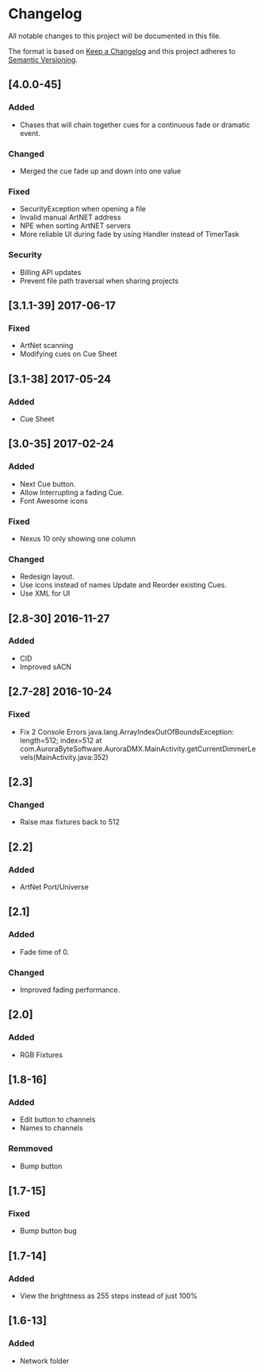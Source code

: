 # Changelog
All notable changes to this project will be documented in this file.

The format is based on [Keep a Changelog](http://keepachangelog.com/en/1.0.0/)
and this project adheres to [Semantic Versioning](http://semver.org/spec/v2.0.0.html).

## [4.0.0-45]
### Added
- Chases that will chain together cues for a continuous fade or dramatic event.

### Changed
- Merged the cue fade up and down into one value

### Fixed
- SecurityException when opening a file
- Invalid manual ArtNET address
- NPE when sorting ArtNET servers
- More reliable UI during fade by using Handler instead of TimerTask

### Security
- Billing API updates
- Prevent file path traversal when sharing projects

## [3.1.1-39] 2017-06-17
### Fixed
- ArtNet scanning
- Modifying cues on Cue Sheet

## [3.1-38] 2017-05-24
### Added
- Cue Sheet

## [3.0-35] 2017-02-24
### Added
- Next Cue button.
- Allow Interrupting a fading Cue.
- Font Awesome icons

### Fixed
- Nexus 10 only showing one column

### Changed
- Redesign layout. 
- Use icons instead of names Update and Reorder existing Cues. 
- Use XML for UI 

## [2.8-30] 2016-11-27
### Added
- CID
- Improved sACN

## [2.7-28] 2016-10-24
### Fixed
- Fix 2 Console Errors java.lang.ArrayIndexOutOfBoundsException: length=512; index=512 	at com.AuroraByteSoftware.AuroraDMX.MainActivity.getCurrentDimmerLevels(MainActivity.java:352) 
 

## [2.3]
### Changed
- Raise max fixtures back to 512

## [2.2]
### Added
- ArtNet Port/Universe

## [2.1] 
### Added
- Fade time of 0.

### Changed 
- Improved fading performance.

## [2.0]
### Added
- RGB Fixtures

## [1.8-16]
### Added
- Edit button to channels
- Names to channels

### Remmoved
- Bump button

## [1.7-15]
### Fixed
- Bump button bug

## [1.7-14]
### Added
- View the brightness as 255 steps instead of just 100%

## [1.6-13]
### Added
- Network folder